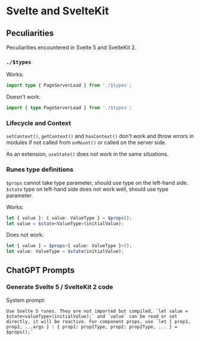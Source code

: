 # Svelte and SvelteKit

## Peculiarities

Peculiarities encountered in Svelte 5 and SvelteKit 2.

### `./$types`

Works:

```ts
import type { PageServerLoad } from './$types';
```

Doesn't work:

```ts
import { type PageServerLoad } from './$types';
```

### Lifecycle and Context

`setContext()`, `getContext()` and `hasContext()` don't work and throw errors in modules if not called from `onMount()` or called on the server side.

As an extension, `useState()` does not work in the same situations.

### Runes type definitions

`$props` cannot take type parameter, should use type on the left-hand side. `$state` type on left-hand side does not work well, should use type parameter.

Works:

```ts
let { value }: { value: ValueType } = $props();
let value = $state<ValueType>(initialValue);
```

Does not work:

```ts
let { value } = $props<{ value: ValueType }>();
let value: ValueType = $state(initialValue);
```

## ChatGPT Prompts

### Generate Svelte 5 / SvelteKit 2 code

System prompt:

```text
Use Svelte 5 runes. They are not imported but compiled, `let value = $state<valueType>(initialValue);` and `value` can be read or set directly, it will be reactive. For component props, use `let { prop1, prop2, ...args } : { prop1: prop1Type, prop2: prop2Type, ... } = $props();`
```
